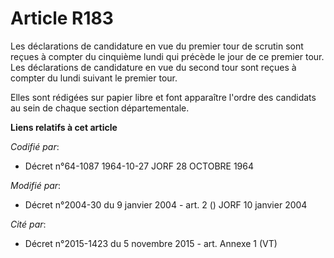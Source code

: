 # Article R183

Les déclarations de candidature en vue du premier tour de scrutin sont reçues à compter du cinquième lundi qui précède le
jour de ce premier tour. Les déclarations de candidature en vue du second tour sont reçues à compter du lundi suivant le
premier tour.

Elles sont rédigées sur papier libre et font apparaître l'ordre des candidats au sein de chaque section départementale.

**Liens relatifs à cet article**

_Codifié par_:

  - Décret n°64-1087 1964-10-27 JORF 28 OCTOBRE 1964

_Modifié par_:

  - Décret n°2004-30 du 9 janvier 2004 - art. 2 () JORF 10 janvier 2004

_Cité par_:

  - Décret n°2015-1423 du 5 novembre 2015 - art. Annexe 1 (VT)
